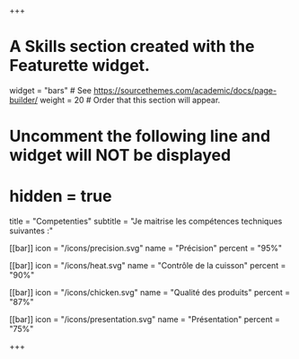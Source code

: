 +++
# A Skills section created with the Featurette widget.
widget = "bars"  # See https://sourcethemes.com/academic/docs/page-builder/
weight = 20  # Order that this section will appear.

# Uncomment the following line and widget will NOT be displayed
# hidden = true

title = "Competenties"
subtitle = "Je maitrise les compétences techniques suivantes :"

[[bar]]
	icon = "/icons/precision.svg"
	name = "Précision"
	percent = "95%"

[[bar]]
	icon = "/icons/heat.svg"
	name = "Contrôle de la cuisson"
	percent = "90%"


[[bar]]
	icon = "/icons/chicken.svg"
	name = "Qualité des produits"
	percent = "87%"


[[bar]]
	icon = "/icons/presentation.svg"
	name = "Présentation"
	percent = "75%"

+++
